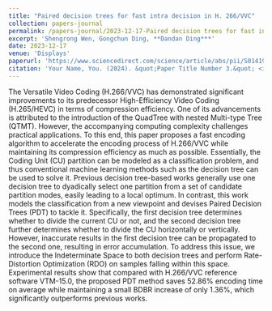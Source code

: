 ```yaml
---
title: "Paired decision trees for fast intra decision in H. 266/VVC"
collection: papers-journal
permalink: /papers-journal/2023-12-17-Paired decision trees for fast intra decision in H266-VVC
excerpt: 'Shengrong Wen, Gongchun Ding, **Dandan Ding***'
date: 2023-12-17
venue: 'Displays'
paperurl: 'https://www.sciencedirect.com/science/article/abs/pii/S0141938223001786'
citation: 'Your Name, You. (2024). &quot;Paper Title Number 3.&quot; <i>GitHub Journal of Bugs</i>. 1(3).'
---
```


The Versatile Video Coding (H.266/VVC) has demonstrated significant improvements to its predecessor High-Efficiency Video Coding (H.265/HEVC) in terms of compression efficiency. One of its advancements is attributed to the introduction of the QuadTree with nested Multi-type Tree (QTMT). However, the accompanying computing complexity challenges practical applications. To this end, this paper proposes a fast encoding algorithm to accelerate the encoding process of H.266/VVC while maintaining its compression efficiency as much as possible. Essentially, the Coding Unit (CU) partition can be modeled as a classification problem, and thus conventional machine learning methods such as the decision tree can be used to solve it. Previous decision tree-based works generally use one decision tree to dyadically select one partition from a set of candidate partition modes, easily leading to a local optimum. In contrast, this work models the classification from a new viewpoint and devises Paired Decision Trees (PDT) to tackle it. Specifically, the first decision tree determines whether to divide the current CU or not, and the second decision tree further determines whether to divide the CU horizontally or vertically. However, inaccurate results in the first decision tree can be propagated to the second one, resulting in error accumulation. To address this issue, we introduce the Indeterminate Space to both decision trees and perform Rate-Distortion Optimization (RDO) on samples falling within this space. Experimental results show that compared with H.266/VVC reference software VTM-15.0, the proposed PDT method saves 52.86% encoding time on average while maintaining a small BDBR increase of only 1.36%, which significantly outperforms previous works.

